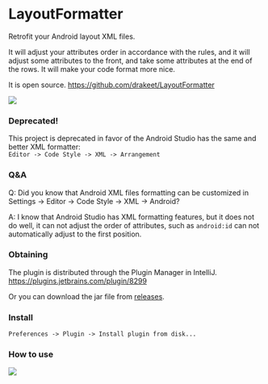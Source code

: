 # LayoutFormatter

Retrofit your Android layout XML files.

It will adjust your attributes order in accordance with the rules,
and it will adjust some attributes to the front, and take some attributes at the end of the rows.
It will make your code format more nice.

It is open source. <a href="https://github.com/drakeet/LayoutFormatter">https://github.com/drakeet/LayoutFormatter</a>

![](http://ww4.sinaimg.cn/large/86e2ff85gw1f2t2d40we4j21ge0m5gz1.jpg)

### Deprecated!

This project is deprecated in favor of the Android Studio has the same and better XML formatter:  
`Editor -> Code Style -> XML -> Arrangement`

### Q&A

Q: Did you know that Android XML files formatting can be customized in Settings -> Editor -> Code Style -> XML -> Android?

A: I know that Android Studio has XML formatting features, but it does not do well, it can not adjust the order of attributes, such as `android:id` can not automatically adjust to the first position.

### Obtaining

The plugin is distributed through the Plugin Manager in IntelliJ. https://plugins.jetbrains.com/plugin/8299

Or you can download the jar file from [releases](https://github.com/drakeet/LayoutFormatter/releases).

### Install

`Preferences -> Plugin -> Install plugin from disk...`

### How to use

![](https://raw.githubusercontent.com/drakeet/LayoutFormatter/master/art/hu.png)


